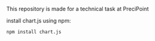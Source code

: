 This repository is made for a technical task at PreciPoint

install chart.js using npm:
```
npm install chart.js
```
